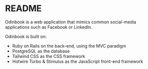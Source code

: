# README

Odinbook is a web application that mimics common social-media applications such as Facebook or LinkedIn.

Odinbook is built on:
- Ruby on Rails on the back-end, using the MVC paradigm
- PostgreSQL as the database
- Tailwind CSS as the CSS framework
- Hotwire Turbo & Stimulus as the JavaScript front-end framework

